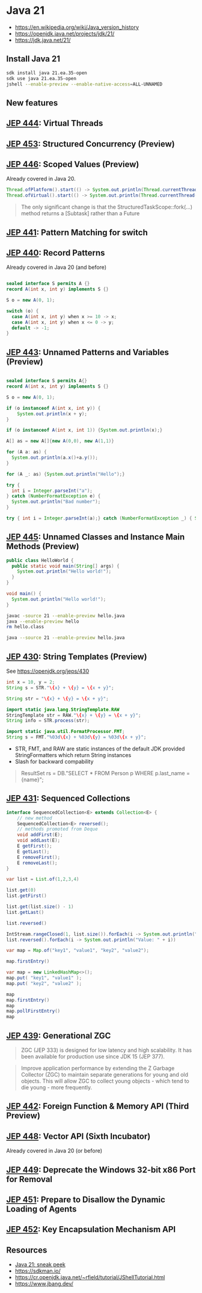 # Java 21

- <https://en.wikipedia.org/wiki/Java_version_history>
- <https://openjdk.java.net/projects/jdk/21/>
- <https://jdk.java.net/21/>

## Install Java 21

```sh
sdk install java 21.ea.35-open
sdk use java 21.ea.35-open
jshell --enable-preview --enable-native-access=ALL-UNNAMED
```

## New features

## [JEP 444](https://openjdk.java.net/jeps/444): Virtual Threads
## [JEP 453](https://openjdk.java.net/jeps/453): Structured Concurrency (Preview)
## [JEP 446](https://openjdk.java.net/jeps/446): Scoped Values (Preview)

Already covered in Java 20.

```java
Thread.ofPlatform().start(() -> System.out.println(Thread.currentThread()));
Thread.ofVirtual().start(() -> System.out.println(Thread.currentThread()));
```

> The only significant change is that the StructuredTaskScope::fork(...) method returns a [Subtask] rather than a Future

## [JEP 441](https://openjdk.java.net/jeps/441): Pattern Matching for switch
## [JEP 440](https://openjdk.java.net/jeps/440): Record Patterns

Already covered in Java 20 (and before)

```java

sealed interface S permits A {}
record A(int x, int y) implements S {}

S o = new A(0, 1);

switch (o) {
  case A(int x, int y) when x >= 10 -> x;
  case A(int x, int y) when x <= 0 -> y;
  default -> -1;
}
```

## [JEP 443](https://openjdk.java.net/jeps/443): Unnamed Patterns and Variables (Preview)

```java

sealed interface S permits A{}
record A(int x, int y) implements S {}

S o = new A(0, 1);

if (o instanceof A(int x, int y)) {
    System.out.println(x + y);
}

if (o instanceof A(int x, int 1)) {System.out.println(x);}

A[] as = new A[]{new A(0,0), new A(1,1)}

for (A a: as) {
  System.out.println(a.x()+a.y());
}

for (A _: as) {System.out.println("Hello");}

try {
  int i = Integer.parseInt("a");
} catch (NumberFormatException e) {
  System.out.println("Bad number");
}

try { int i = Integer.parseInt(a);} catch (NumberFormatException _) { System.out.println("Bad number");}
```

## [JEP 445](https://openjdk.java.net/jeps/445): Unnamed Classes and Instance Main Methods (Preview)

```java
public class HelloWorld {
  public static void main(String[] args) {
    System.out.println("Hello world!");
  }
}
```

```java
void main() {
  System.out.println("Hello world!");
}
```

```sh
javac -source 21 --enable-preview hello.java
java --enable-preview hello
rm hello.class

java --source 21 --enable-preview hello.java
```

## [JEP 430](https://openjdk.java.net/jeps/430): String Templates (Preview)

See https://openjdk.org/jeps/430

```java
int x = 10, y = 2;
String s = STR."\{x} + \{y} = \{x + y}";

String str = "\{x} + \{y} = \{x + y}";

import static java.lang.StringTemplate.RAW
StringTemplate str = RAW."\{x} + \{y} = \{x + y}";
String info = STR.process(str);

import static java.util.FormatProcessor.FMT;
String s = FMT."%03d\{x} + %03d\{y} = %03d\{x + y}";

```

- STR, FMT, and RAW are static instances of the default JDK provided
  StringFormatters which return String instances
- Slash for backward compability

> ResultSet rs = DB."SELECT * FROM Person p WHERE p.last_name = \{name}";

## [JEP 431](https://openjdk.java.net/jeps/431): Sequenced Collections

```java
interface SequencedCollection<E> extends Collection<E> {
    // new method
    SequencedCollection<E> reversed();
    // methods promoted from Deque
    void addFirst(E);
    void addLast(E);
    E getFirst();
    E getLast();
    E removeFirst();
    E removeLast();
}
```

```java
var list = List.of(1,2,3,4)

list.get(0)
list.getFirst()

list.get(list.size() - 1)
list.getLast()

list.reversed()

IntStream.rangeClosed(1, list.size()).forEach(i -> System.out.println("Value: " + list.get(list.size() - i)))
list.reversed().forEach(i -> System.out.println("Value: " + i))
```

```java
var map = Map.of("key1", "value1", "key2", "value2");

map.firstEntry()

var map = new LinkedHashMap<>();
map.put( "key1", "value1" );
map.put( "key2", "value2" );

map
map.firstEntry()
map
map.pollFirstEntry()
map
```

## [JEP 439](https://openjdk.java.net/jeps/439): Generational ZGC

> ZGC (JEP 333) is designed for low latency and high scalability.
> It has been available for production use since JDK 15 (JEP 377).

> Improve application performance by extending the Z Garbage Collector (ZGC) to
> maintain separate generations for young and old objects. This will allow ZGC
> to collect young objects - which tend to die young - more frequently.

## [JEP 442](https://openjdk.java.net/jeps/442): Foreign Function & Memory API (Third Preview)
## [JEP 448](https://openjdk.java.net/jeps/448): Vector API (Sixth Incubator)

Already covered in Java 20 (or before)

## [JEP 449](https://openjdk.java.net/jeps/449): Deprecate the Windows 32-bit x86 Port for Removal
## [JEP 451](https://openjdk.java.net/jeps/451): Prepare to Disallow the Dynamic Loading of Agents
## [JEP 452](https://openjdk.java.net/jeps/452): Key Encapsulation Mechanism API

## Resources

- [Java 21: sneak peek](https://blogs.oracle.com/javamagazine/post/java-21-sneak-peek)
- <https://sdkman.io/>
- <https://cr.openjdk.java.net/~rfield/tutorial/JShellTutorial.html>
- <https://www.jbang.dev/>
